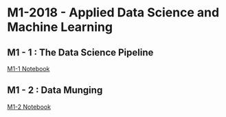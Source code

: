 # M1-2018 - Applied Data Science and Machine Learning

## M1 - 1 : The Data Science Pipeline

[M1-1 Notebook](https://rawgit.com/SDS-AAU/M1-2018/master/M1_1_DS_pipeline.html)

## M1 - 2 : Data Munging

[M1-2 Notebook](https://rawgit.com/SDS-AAU/M1-2018/master/M1_2_data_munging.html)